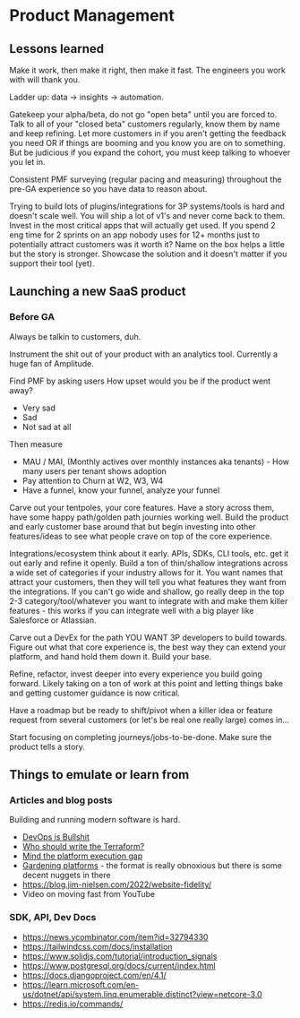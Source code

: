 # Product Management

## Lessons learned

Make it work, then make it right, then make it fast. The engineers you work with will thank you.

Ladder up: data -> insights -> automation.

Gatekeep your alpha/beta, do not go "open beta" until you are forced to. Talk to all of your "closed beta" customers regularly, know them by name and keep refining. Let more customers in if you aren't getting the feedback you need OR if things are booming and you know you are on to something. But be judicious if you expand the cohort, you must keep talking to whoever you let in.

Consistent PMF surveying (regular pacing and measuring) throughout the pre-GA experience so you have data to reason about.

Trying to build lots of plugins/integrations for 3P systems/tools is hard and doesn't scale well. You will ship a lot of v1's and never come back to them. Invest in the most critical apps that will actually get used. If you spend 2 eng time for 2 sprints on an app nobody uses for 12+ months just to potentially attract customers was it worth it? Name on the box helps a little but the story is stronger. Showcase the solution and it doesn't matter if you support their tool (yet).

## Launching a new SaaS product

### Before GA

Always be talkin to customers, duh.

Instrument the shit out of your product with an analytics tool. Currently a huge fan of Amplitude.

Find PMF by asking users How upset would you be if the product went away?

- Very sad
- Sad
- Not sad at all

Then measure

- MAU / MAI, (Monthly actives over monthly instances aka tenants) - How many users per tenant shows adoption
- Pay attention to Churn at W2, W3, W4
- Have a funnel, know your funnel, analyze your funnel

Carve out your tentpoles, your core features. Have a story across them, have some happy path/golden path journies working well. Build the product and early customer base around that but begin investing into other features/ideas to see what people crave on top of the core experience.

Integrations/ecosystem think about it early. APIs, SDKs, CLI tools, etc. get it out early and refine it openly. Build a ton of thin/shallow integrations across a wide set of categories if your industry allows for it. You want names that attract your customers, then they will tell you what features they want from the integrations. If you can't go wide and shallow, go really deep in the top 2-3 category/tool/whatever you want to integrate with and make them killer features - this works if you can integrate well with a big player like Salesforce or Atlassian.

Carve out a DevEx for the path YOU WANT 3P developers to build towards. Figure out what that core experience is, the best way they can extend your platform, and hand hold them down it. Build your base.

Refine, refactor, invest deeper into every experience you build going forward. Likely taking on a ton of work at this point and letting things bake and getting customer guidance is now critical.

Have a roadmap but be ready to shift/pivot when a killer idea or feature request from several customers (or let's be real one really large) comes in...

Start focusing on completing journeys/jobs-to-be-done. Make sure the product tells a story.

## Things to emulate or learn from

### Articles and blog posts

Building and running modern software is hard.

- [DevOps is Bullshit](https://blog.massdriver.cloud/posts/devops-is-bullshit/)
- [Who should write the Terraform?](https://zwischenzugs.com/2022/08/08/who-should-write-the-terraform/)
- [Mind the platform execution gap](https://martinfowler.com/articles/platform-prerequisites.html)
- [Gardening platforms](https://docs.google.com/presentation/d/1cY95dRixFho0pMIlrEFcGL_XKVy9vnE4NGOD6TQMj50/view#slide=id.p) - the format is really obnoxious but there is some decent nuggets in there
- https://blog.jim-nielsen.com/2022/website-fidelity/
- Video on moving fast from YouTube

### SDK, API, Dev Docs

- https://news.ycombinator.com/item?id=32794330
- https://tailwindcss.com/docs/installation
- https://www.solidjs.com/tutorial/introduction_signals
- https://www.postgresql.org/docs/current/index.html
- https://docs.djangoproject.com/en/4.1/
- https://learn.microsoft.com/en-us/dotnet/api/system.linq.enumerable.distinct?view=netcore-3.0
- https://redis.io/commands/
